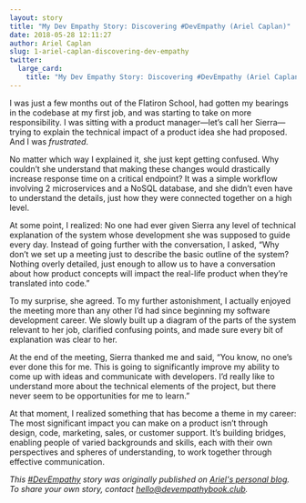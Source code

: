 ```yaml
---
layout: story
title: "My Dev Empathy Story: Discovering #DevEmpathy (Ariel Caplan)"
date: 2018-05-28 12:11:27
author: Ariel Caplan
slug: 1-ariel-caplan-discovering-dev-empathy
twitter:
  large_card:
    title: "My Dev Empathy Story: Discovering #DevEmpathy (Ariel Caplan)"
---
```


I was just a few months out of the Flatiron School, had gotten my bearings in the codebase at my first job, and was starting to take on more responsibility. I was sitting with a product manager—let’s call her Sierra—trying to explain the technical impact of a product idea she had proposed. And I was _frustrated_.

No matter which way I explained it, she just kept getting confused. Why couldn’t she understand that making these changes would drastically increase response time on a critical endpoint? It was a simple workflow involving 2 microservices and a NoSQL database, and she didn’t even have to understand the details, just how they were connected together on a high level.

At some point, I realized: No one had ever given Sierra any level of technical explanation of the system whose development she was supposed to guide every day. Instead of going further with the conversation, I asked, “Why don’t we set up a meeting just to describe the basic outline of the system? Nothing overly detailed, just enough to allow us to have a conversation about how product concepts will impact the real-life product when they’re translated into code.”

To my surprise, she agreed. To my further astonishment, I actually enjoyed the meeting more than any other I’d had since beginning my software development career. We slowly built up a diagram of the parts of the system relevant to her job, clarified confusing points, and made sure every bit of explanation was clear to her.

At the end of the meeting, Sierra thanked me and said, “You know, no one’s ever done this for me. This is going to significantly improve my ability to come up with ideas and communicate with developers. I’d really like to understand more about the technical elements of the project, but there never seem to be opportunities for me to learn.”

At that moment, I realized something that has become a theme in my career: The most significant impact you can make on a product isn’t through design, code, marketing, sales, or customer support. It’s building bridges, enabling people of varied backgrounds and skills, each with their own perspectives and spheres of understanding, to work together through effective communication.

_This [#DevEmpathy](https://twitter.com/hashtag/DevEmpathy?src=hash) story was originally published on [Ariel's personal blog](https://amcaplan.ninja/blog/2018/04/26/why-i-created-dev-empathy-book-club/). To share your own story, contact [hello@devempathybook.club](mailto:hello@devempathybook.club)._

